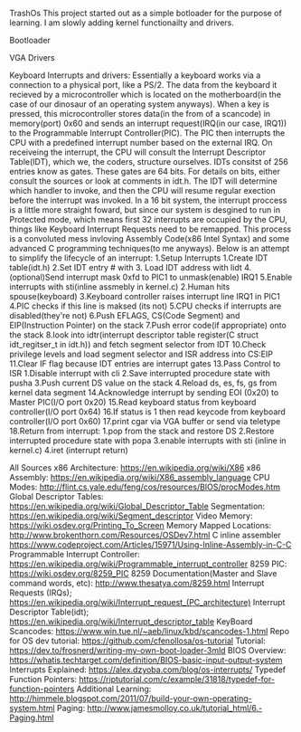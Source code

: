 TrashOs
    This project started out as a simple botloader for the purpose of learning. I am slowly adding kernel functionailty and drivers.

Bootloader

VGA Drivers

Keyboard Interrupts and drivers:
    Essentially a keyboard works via a connection to a physical port, like a PS/2. The data from the keyboard it recieved by a microcontroller which is located on the motherboard(in the case of our dinosaur of an operating system anyways). When a key is pressed, this microcontroller stores data(in the from of a scancode) in memory(port) 0x60 and sends an interrupt request(IRQ(in our case, IRQ1)) to the Programmable Interrupt Controller(PIC). The PIC then interrupts the CPU with a predefined interrupt number based on the external IRQ. On receiveing the interrupt, the CPU will consult the Interrupt Descriptor Table(IDT), which we, the coders, structure ourselves. IDTs consitst of 256 entries know as gates. These gates are 64 bits. For details on bits, either consult the sources or look at comments in idt.h. The IDT will determine which handler to invoke, and then the CPU will resume regular exection before the interrupt was invoked. In a 16 bit system, the interrupt proccess is a little more straight foward, but since our system is desgined to run in Protected mode, which means first 32 interrupts are occupied by the CPU, things like Keyboard Interrupt Requests need to be remapped. This process is a convoluted mess invloving Assembly Code(x86 Intel Syntax) and some advanced C programming techniques(to me anyways). Below is an attempt to simplify the lifecycle of an interrupt:
        1.Setup Interrupts
            1.Create IDT table(idt.h)
            2.Set IDT entry # with 
            3. Load IDT address with lidt
            4.(optional)Send interrupt mask 0xfd to PIC1 to unmask(enable) IRQ1
            5.Enable interrupts with sti(inline assmebly in kernel.c)
        2.Human hits spouse(keyboard)
        3.Keyboard controller raises interrupt line IRQ1 in PIC1
        4.PIC checks if this line is maksed (its not)
        5.CPU checks if interrupts are disabled(they're not)
        6.Push EFLAGS, CS(Code Segment) and EIP(Instruction Pointer) on the stack
        7.Push error code(if appropriate) onto the stack
        8.look into idtr(interrupt descriptor table register(C struct idt_regitser_t in idt.h)) and fetch segment selector from IDT 
        10.Check privilege levels and load segment selector and ISR address into CS:EIP
        11.Clear IF flag because IDT entries are interrupt gates
        13.Pass Control to ISR
            1.Disable interrupt with cli
            2.Save interrupted procedure state with pusha
            3.Push current DS value on the stack
            4.Reload ds, es, fs, gs from kernel data segment
        14.Acknowledge interrupt by sending EOI (0x20) to Master PIC(I/O port 0x20)
        15.Read keyboard status from keyboard controller(I/O port 0x64)
        16.If status is 1 then read keycode from keyboard controller(I/O port 0x60)
        17.print cgar via VGA buffer or send via teletype
        18.Return from interrupt:
            1.pop from the stack and restore DS
            2.Restore interrupted procedure state with popa 
            3.enable interrupts with sti (inline in kernel.c)
            4.iret (interrupt return)

   
All Sources
    x86 Architecture:
        https://en.wikipedia.org/wiki/X86
    x86 Assembly:
        https://en.wikipedia.org/wiki/X86_assembly_language
    CPU Modes:
        http://flint.cs.yale.edu/feng/cos/resources/BIOS/procModes.htm
    Global Descriptor Tables:
        https://en.wikipedia.org/wiki/Global_Descriptor_Table
    Segmentation:
        https://en.wikipedia.org/wiki/Segment_descriptor
    Video Memory:
        https://wiki.osdev.org/Printing_To_Screen
    Memory Mapped Locations:
        http://www.brokenthorn.com/Resources/OSDev7.html
    C inline assembler
        https://www.codeproject.com/Articles/15971/Using-Inline-Assembly-in-C-C
    Programmable Interrupt Controller:
        https://en.wikipedia.org/wiki/Programmable_interrupt_controller
    8259 PIC:
        https://wiki.osdev.org/8259_PIC
    8259 Documentation(Master and Slave command words, etc):
        http://www.thesatya.com/8259.html
    Interrupt Requests (IRQs);
        https://en.wikipedia.org/wiki/Interrupt_request_(PC_architecture)
    Interrupt Descriptor Table(idt);
        https://en.wikipedia.org/wiki/Interrupt_descriptor_table
    KeyBoard Scancodes:
        https://www.win.tue.nl/~aeb/linux/kbd/scancodes-1.html
    Repo for OS dev tutorial:
        https://github.com/cfenollosa/os-tutorial
    Tutorial:
        https://dev.to/frosnerd/writing-my-own-boot-loader-3mld
    BIOS Overview:
        https://whatis.techtarget.com/definition/BIOS-basic-input-output-system
    Interrupts Explained:
        https://alex.dzyoba.com/blog/os-interrupts/
    Typedef Function Pointers:
        https://riptutorial.com/c/example/31818/typedef-for-function-pointers
    Additional Learning:
        http://himmele.blogspot.com/2011/07/build-your-own-operating-system.html
    Paging:
        http://www.jamesmolloy.co.uk/tutorial_html/6.-Paging.html
